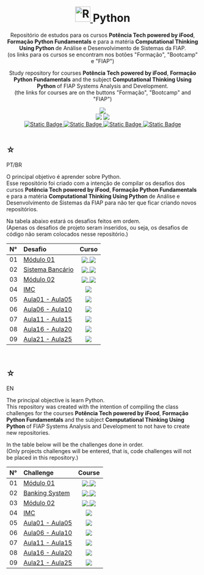 <h1 align="center">
    <a href="https://pokemondb.net/pokedex/rayquaza">
        <img width="40" src="https://img.pokemondb.net/sprites/black-white/anim/normal/rayquaza.gif" alt="Rayquaza">
        </a>
    <span>Python</span>
</h1>

<div align="center">
    <p> 
        Repositório de estudos para os cursos <b>Potência Tech powered by iFood</b>, <b>Formação Python Fundamentals</b> e para a matéria <strong> Computational Thinking Using Python </strong> de Análise e Desenvolvimento de Sistemas da FIAP. <br> (os links para os cursos se encontram nos botões "Formação", "Bootcamp" e "FIAP") 
    </p>
    <p> 
        Study repository for courses <b>Potência Tech powered by iFood</b>, <b>Formação Python Fundamentals</b> and the subject <strong> Computational Thinking Using Python </strong> of FIAP Systems Analysis and Development. <br> (the links for courses are on the buttons "Formação", "Bootcamp" and "FIAP") 
    </p>
    <img src="https://img.shields.io/badge/python-black?style=for-the-badge&logo=Python&logoColor=blue" />
    <br>
    <img src="https://img.shields.io/badge/diagrama-black?style=for-the-badge&logo=diagramsdotnet&logoColor=yellow" />
    <img src="https://img.shields.io/badge/CMD-black?style=for-the-badge&logo=windowsterminal&logoColor=white" />
    <br>
    <a href="https://www.linkedin.com/in/hakuakai/">
        <img alt="Static Badge" src="https://img.shields.io/badge/my%20profile-red?style=for-the-badge&color=yellow">
    </a>
    <a href="https://web.dio.me/track/04e5f7bf-e6a2-49f5-8f53-8de2237cae18">
        <img alt="Static Badge" src="https://img.shields.io/badge/formação-red?style=for-the-badge&color=blue">
    </a> 
    <a href="https://web.dio.me/track/fd133067-6f2b-47c8-9763-edd87ec6b1cc">
        <img alt="Static Badge" src="https://img.shields.io/badge/bootcamp-red?style=for-the-badge&color=yellow">
    </a>
    <a href="https://www.fiap.com.br/graduacao/tecnologo/analise-e-desenvolvimento-de-sistemas/">
        <img alt="Static Badge" src="https://img.shields.io/badge/FIAP-red?style=for-the-badge&color=blue">
    </a> <br> <br>
    <b> </b> 
</div>

<div>
    <h2>☆</h2>
    <p>PT/BR</p>
    <p>
    O principal objetivo é aprender sobre Python.<br>
    Esse repositório foi criado com a intenção de compilar os desafios dos cursos <b>Potência Tech powered by iFood</b>, <b>Formação Python Fundamentals</b> e para a matéria <strong> Computational Thinking Using Python </strong> de Análise e Desenvolvimento de Sistemas da FIAP para não ter que ficar criando novos repositórios.</p>
    <p>Na tabela abaixo estará os desafios feitos em ordem. <br> (Apenas os desafios de projeto seram inseridos, ou seja, os desafios de código não seram colocados nesse repositório.) </p>
    <table>
        <thead>
            <tr align="left">
                <th>N°</th>
                <th>Desafio</th>
                <th>Curso</th>
            </tr>
        </thead>
    <tbody align="left">
        <tr>
            <td>01</td>
            <td>
                <a href="bancoDados.py">Módulo 01</a>
            </td>
            <td align="center">
                <a href="">
                    <img align="center" src="https://img.shields.io/badge/formação-red?style=for-the-badge&color=blue">
                </a>
                <a>
                    <img align="center" src="https://img.shields.io/badge/bootcamp-red?style=for-the-badge&color=yellow">
                </a>
            </td>
        </tr>
        <tr>
            <td>02</td>
            <td>
                <a href="bancoDados.py">Sistema Bancário</a>
            </td>
            <td align="center">
                <a href="">
                    <img align="center" src="https://img.shields.io/badge/formação-red?style=for-the-badge&color=blue">
                </a>
                <a>
                    <img align="center" src="https://img.shields.io/badge/bootcamp-red?style=for-the-badge&color=yellow">
                </a>
            </td>
        </tr>
        <tr>
            <td>03</td>
            <td>
                <a href="https://github.com/HakuGarcia/Python/blob/d620138a32d856b42861ea3d8d917408d81b390f/IMC.py">Módulo 02</a>
            </td>
            <td align="center">
                <a href="">
                    <img align="center" src="https://img.shields.io/badge/formação-red?style=for-the-badge&color=blue">
                </a>
                <a>
                    <img align="center" src="https://img.shields.io/badge/bootcamp-red?style=for-the-badge&color=yellow">
                </a>
            </td>
        </tr>
        <tr>
            <td>04</td>
            <td>
                <a href="https://github.com/HakuGarcia/Python/blob/d620138a32d856b42861ea3d8d917408d81b390f/IMC.py">IMC</a>
            </td>
            <td align="center">
                <a href="">
                    <img align="center" src="https://img.shields.io/badge/FIAP-red?style=for-the-badge&color=blue">
                </a>
            </td>
        </tr>
        <tr>
            <td>05</td>
            <td>
                <a href="https://github.com/HakuGarcia/Python/tree/b6f34040757597f332cb298715335a9a1ba3b245/Aula01%20-%20Aula05">Aula01 - Aula05</a>
            </td>
            <td align="center">
                <a href="">
                    <img align="center" src="https://img.shields.io/badge/FIAP-red?style=for-the-badge&color=blue">
                </a>
            </td>
        </tr>
        <tr>
            <td>06</td>
            <td>
                <a href="https://github.com/HakuGarcia/Python/tree/b6f34040757597f332cb298715335a9a1ba3b245/Aula06%20-%20Aula10">Aula06 - Aula10</a>
            </td>
            <td align="center">
                <a href="">
                    <img align="center" src="https://img.shields.io/badge/FIAP-red?style=for-the-badge&color=blue">
                </a>
            </td>
        </tr>
        <tr>
            <td>07</td>
            <td>
                <a href="https://github.com/HakuGarcia/Python/tree/20a1a91f9b76350ce35fdeb474bcc97840b2883f/Aula%2011%20-%20Aula%2015">Aula11 - Aula15</a>
            </td>
            <td align="center">
                <a href="">
                    <img align="center" src="https://img.shields.io/badge/FIAP-red?style=for-the-badge&color=blue">
                </a>
            </td>
        </tr>
        <tr>
            <td>08</td>
            <td>
                <a href="https://github.com/HakuGarcia/Python/tree/a2d12a51bc542eb8c928753c501161d259ea674c/Aula%2016%20-%20Aula%2020">Aula16 - Aula20</a>
            </td>
            <td align="center">
                <a href="">
                    <img align="center" src="https://img.shields.io/badge/FIAP-red?style=for-the-badge&color=blue">
                </a>
            </td>
        </tr>
        <tr>
            <td>09</td>
            <td>
                <a href="https://github.com/HakuGarcia/Python/tree/a2d12a51bc542eb8c928753c501161d259ea674c/Aula%2021%20-%20Aula%2025">Aula21 - Aula25</a>
            </td>
            <td align="center">
                <a href="">
                    <img align="center" src="https://img.shields.io/badge/FIAP-red?style=for-the-badge&color=blue">
                </a>
            </td>
        </tr>
    </tbody>
    <tfoot></tfoot>
    </table>
</div>

   <br>

<div>
    <h2>☆</h2>
    <p>EN</p>
    <p>
    The principal objective is learn Python.<br>
    This repository was created with the intention of compiling the class challenges for the courses <b>Potência Tech powered by iFood</b>, <b>Formação Python Fundamentals</b> and the subject <strong> Computational Thinking Using Python </strong> of FIAP Systems Analysis and Development to not have to create new repositories.</p>
    <p>In the table below will be the challenges done in order.<br> (Only projects challenges will be entered, that is, code challenges will not be placed in this repository.) </p>
    <table>
        <thead>
            <tr align="left">
                <th>N°</th>
                <th>Challenge</th>
                <th>Course</th>
            </tr>
        </thead>
    <tbody align="left">
        <tr>
            <td>01</td>
            <td>
                <a href="bancoDados.py">Módulo 01</a>
            </td>
            <td align="center">
                <a href="">
                    <img align="center" src="https://img.shields.io/badge/formação-red?style=for-the-badge&color=blue">
                </a>
                <a>
                    <img align="center" src="https://img.shields.io/badge/bootcamp-red?style=for-the-badge&color=yellow">
                </a>
            </td>
        </tr>
        <tr>
            <td>02</td>
            <td>
                <a href="bancoDados.py">Banking System</a>
            </td>
            <td align="center">
                <a href="">
                    <img align="center" src="https://img.shields.io/badge/formação-red?style=for-the-badge&color=blue">
                </a>
                <a>
                    <img align="center" src="https://img.shields.io/badge/bootcamp-red?style=for-the-badge&color=yellow">
                </a>
            </td>
        </tr>
        <tr>
            <td>03</td>
            <td>
                <a href="https://github.com/HakuGarcia/Python/blob/d620138a32d856b42861ea3d8d917408d81b390f/IMC.py">Módulo 02</a>
            </td>
           <td align="center">
                <a href="">
                    <img align="center" src="https://img.shields.io/badge/formação-red?style=for-the-badge&color=blue">
                </a>
                <a>
                    <img align="center" src="https://img.shields.io/badge/bootcamp-red?style=for-the-badge&color=yellow">
                </a>
            </td>
        </tr>
        <tr>
            <td>04</td>
            <td>
                <a href="https://github.com/HakuGarcia/Python/blob/d620138a32d856b42861ea3d8d917408d81b390f/IMC.py">IMC</a>
            </td>
            <td align="center">
                <a href="">
                    <img align="center" src="https://img.shields.io/badge/FIAP-red?style=for-the-badge&color=blue">
                </a>
            </td>
        </tr>
        <tr>
            <td>05</td>
            <td>
                <a href="https://github.com/HakuGarcia/Python/tree/b6f34040757597f332cb298715335a9a1ba3b245/Aula01%20-%20Aula05">Aula01 - Aula05</a>
            </td>
            <td align="center">
                <a href="">
                    <img align="center" src="https://img.shields.io/badge/FIAP-red?style=for-the-badge&color=blue">
                </a>
            </td>
        </tr>
        <tr>
            <td>06</td>
            <td>
                <a href="https://github.com/HakuGarcia/Python/tree/b6f34040757597f332cb298715335a9a1ba3b245/Aula06%20-%20Aula10">Aula06 - Aula10</a>
            </td>
            <td align="center">
                <a href="">
                    <img align="center" src="https://img.shields.io/badge/FIAP-red?style=for-the-badge&color=blue">
                </a>
            </td>
        </tr>
        <tr>
            <td>07</td>
            <td>
                <a href="https://github.com/HakuGarcia/Python/tree/20a1a91f9b76350ce35fdeb474bcc97840b2883f/Aula%2011%20-%20Aula%2015">Aula11 - Aula15</a>
            </td>
            <td align="center">
                <a href="">
                    <img align="center" src="https://img.shields.io/badge/FIAP-red?style=for-the-badge&color=blue">
                </a>
            </td>
        </tr>
        <tr>
            <td>08</td>
            <td>
                <a href="https://github.com/HakuGarcia/Python/tree/a2d12a51bc542eb8c928753c501161d259ea674c/Aula%2016%20-%20Aula%2020">Aula16 - Aula20</a>
            </td>
            <td align="center">
                <a href="">
                    <img align="center" src="https://img.shields.io/badge/FIAP-red?style=for-the-badge&color=blue">
                </a>
            </td>
        </tr>
        <tr>
            <td>09</td>
            <td>
                <a href="https://github.com/HakuGarcia/Python/tree/a2d12a51bc542eb8c928753c501161d259ea674c/Aula%2021%20-%20Aula%2025">Aula21 - Aula25</a>
            </td>
            <td align="center">
                <a href="">
                    <img align="center" src="https://img.shields.io/badge/FIAP-red?style=for-the-badge&color=blue">
                </a>
            </td>
    </tbody>
    <tfoot></tfoot>
    </table>
</div>
